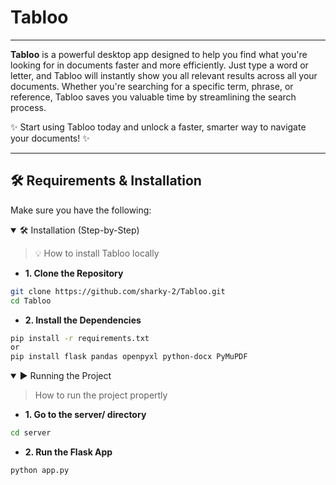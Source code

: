 # Tabloo

---

**Tabloo** is a powerful desktop app designed to help you find what you're looking for in documents faster and more efficiently. Just type a word or letter, and Tabloo will instantly show you all relevant results across all your documents. Whether you're searching for a specific term, phrase, or reference, Tabloo saves you valuable time by streamlining the search process.

✨ Start using Tabloo today and unlock a faster, smarter way to navigate your documents! ✨

--- 

## 🛠 Requirements & Installation

Make sure you have the following:

<details open>
<summary>
   🛠️ Installation (Step-by-Step)

   > 💡 How to install Tabloo locally
</summary>

- **1. Clone the Repository**
```bash
git clone https://github.com/sharky-2/Tabloo.git
cd Tabloo
```

- **2. Install the Dependencies**
```bash
pip install -r requirements.txt
or
pip install flask pandas openpyxl python-docx PyMuPDF
```

</details>

<details open> 
<summary> 
▶️ Running the Project
  
> How to run the project propertly
</summary>

- **1. Go to the server/ directory**
```bash
cd server
```

- **2. Run the Flask App**
```bash
python app.py
```

</details>
